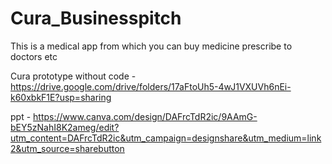 # Cura_Businesspitch

This is a medical app from which you can buy medicine prescribe to doctors etc

Cura prototype without code - https://drive.google.com/drive/folders/17aFtoUh5-4wJ1VXUVh6nEi-k60xbkF1E?usp=sharing

ppt - https://www.canva.com/design/DAFrcTdR2ic/9AAmG-bEY5zNahI8K2ameg/edit?utm_content=DAFrcTdR2ic&utm_campaign=designshare&utm_medium=link2&utm_source=sharebutton

